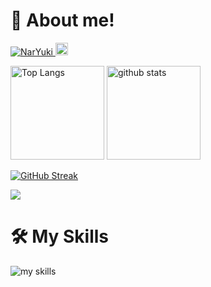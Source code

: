 
# 👋 About me!

<p align="left">
  <a href="https://github.com/NarYuki/NarYuki/">
    <img src="https://komarev.com/ghpvc/?username=NarYuki&label=Profile+Views" alt="NarYuki" />
  </a>
  <a href="https://github.com/NarYuki">
    <img height="20" src="https://img.shields.io/github/followers/NarYuki?label=follow&logo=github&style=flat" />
  </a>
</p>

<p align="left"> 
  <img alt="Top Langs" height="150px" src="https://github-readme-stats.vercel.app/api/top-langs/?username=NarYuki&layout=compact&show_icons=true&theme=vue&hide=jupyter%20notebook,Makefile,CMake,TeX,ShaderLab,ASL" />
  <img alt="github stats" height="150px" src="https://github-readme-stats.vercel.app/api?username=NarYuki&theme=vue&show_icons=ture" />
</p>

[![GitHub Streak](https://streak-stats.demolab.com?user=NarYuki&theme=vue)](https://git.io/streak-stats)

![](https://github-profile-summary-cards.vercel.app/api/cards/profile-details?username=NarYuki&theme=vue)

# 🛠️ My Skills

<img alt="my skills" src="https://skillicons.dev/icons?theme=light&perline=8&i=python,js,firebase,cloudflare,mysql,sqlite,git,linux,markdown" />
